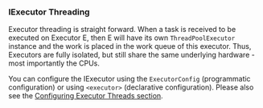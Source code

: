 
### IExecutor Threading

Executor threading is straight forward. When a task is received to be executed on Executor E, then E will have its
own `ThreadPoolExecutor` instance and the work is placed in the work queue of this executor. Thus, Executors are fully isolated, but still share the same underlying hardware - most importantly the CPUs. 

You can configure the IExecutor using the `ExecutorConfig` (programmatic configuration) or using `<executor>` (declarative configuration). Please also see the [Configuring Executor Threads section](#configuring-executor-threads).


